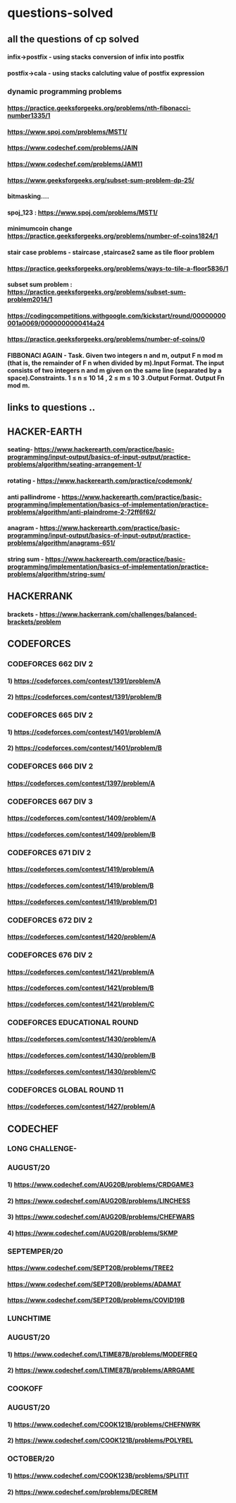 # questions-solved
## all the questions of cp solved
#### infix->postfix - using stacks conversion of infix into postfix
#### postfix->cala - using stacks calcluting value of postfix expression
### dynamic programming problems
#### https://practice.geeksforgeeks.org/problems/nth-fibonacci-number1335/1
#### https://www.spoj.com/problems/MST1/
#### https://www.codechef.com/problems/JAIN
#### https://www.codechef.com/problems/JAM11
#### https://www.geeksforgeeks.org/subset-sum-problem-dp-25/
#### bitmasking....
#### spoj_123 : https://www.spoj.com/problems/MST1/
#### minimumcoin change https://practice.geeksforgeeks.org/problems/number-of-coins1824/1
#### stair case problems  - staircase ,staircase2 same as tile floor problem  
#### https://practice.geeksforgeeks.org/problems/ways-to-tile-a-floor5836/1
#### subset sum problem : https://practice.geeksforgeeks.org/problems/subset-sum-problem2014/1
#### https://codingcompetitions.withgoogle.com/kickstart/round/00000000001a0069/0000000000414a24
#### https://practice.geeksforgeeks.org/problems/number-of-coins/0

#### FIBBONACI AGAIN - Task. Given two integers n and m, output F n mod m (that is, the remainder of F n when divided by m).Input Format. The input consists of two integers n and m given on the same line (separated by a space).Constraints. 1 ≤ n ≤ 10 14 , 2 ≤ m ≤ 10 3 .Output Format. Output Fn mod m.
## links to questions ..

## HACKER-EARTH
#### seating- https://www.hackerearth.com/practice/basic-programming/input-output/basics-of-input-output/practice-problems/algorithm/seating-arrangement-1/
#### rotating - https://www.hackerearth.com/practice/codemonk/ 
#### anti pallindrome - https://www.hackerearth.com/practice/basic-programming/implementation/basics-of-implementation/practice-problems/algorithm/anti-plaindrome-2-72ff6f62/
#### anagram - https://www.hackerearth.com/practice/basic-programming/input-output/basics-of-input-output/practice-problems/algorithm/anagrams-651/ 
#### string sum - https://www.hackerearth.com/practice/basic-programming/implementation/basics-of-implementation/practice-problems/algorithm/string-sum/

## HACKERRANK
#### brackets - https://www.hackerrank.com/challenges/balanced-brackets/problem

## CODEFORCES
### CODEFORCES 662 DIV 2
#### 1) https://codeforces.com/contest/1391/problem/A
#### 2) https://codeforces.com/contest/1391/problem/B
### CODEFORCES 665 DIV 2 
#### 1) https://codeforces.com/contest/1401/problem/A
#### 2) https://codeforces.com/contest/1401/problem/B
### CODEFORCES 666 DIV 2
#### https://codeforces.com/contest/1397/problem/A
### CODEFORCES 667 DIV 3
#### https://codeforces.com/contest/1409/problem/A
#### https://codeforces.com/contest/1409/problem/B
### CODEFORCES 671 DIV 2
#### https://codeforces.com/contest/1419/problem/A
#### https://codeforces.com/contest/1419/problem/B
#### https://codeforces.com/contest/1419/problem/D1
### CODEFORCES 672 DIV 2
#### https://codeforces.com/contest/1420/problem/A

### CODEFORCES 676 DIV 2
#### https://codeforces.com/contest/1421/problem/A
#### https://codeforces.com/contest/1421/problem/B
#### https://codeforces.com/contest/1421/problem/C

### CODEFORCES EDUCATIONAL ROUND 
#### https://codeforces.com/contest/1430/problem/A
#### https://codeforces.com/contest/1430/problem/B
#### https://codeforces.com/contest/1430/problem/C
### CODEFORCES GLOBAL ROUND 11
#### https://codeforces.com/contest/1427/problem/A

## CODECHEF 
### LONG CHALLENGE-
### AUGUST/20
#### 1) https://www.codechef.com/AUG20B/problems/CRDGAME3
#### 2) https://www.codechef.com/AUG20B/problems/LINCHESS
#### 3) https://www.codechef.com/AUG20B/problems/CHEFWARS
#### 4) https://www.codechef.com/AUG20B/problems/SKMP

### SEPTEMPER/20
#### https://www.codechef.com/SEPT20B/problems/TREE2
#### https://www.codechef.com/SEPT20B/problems/ADAMAT
#### https://www.codechef.com/SEPT20B/problems/COVID19B

### LUNCHTIME
### AUGUST/20
#### 1) https://www.codechef.com/LTIME87B/problems/MODEFREQ
#### 2) https://www.codechef.com/LTIME87B/problems/ARRGAME

### COOKOFF
### AUGUST/20
#### 1) https://www.codechef.com/COOK121B/problems/CHEFNWRK
#### 2) https://www.codechef.com/COOK121B/problems/POLYREL

### OCTOBER/20
#### 1) https://www.codechef.com/COOK123B/problems/SPLITIT
#### 2) https://www.codechef.com/problems/DECREM
